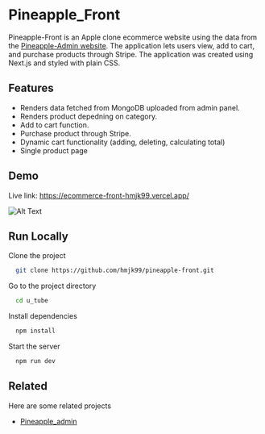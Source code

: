 
# Pineapple_Front

Pineapple-Front is an Apple clone ecommerce website using the data from the [Pineapple-Admin website](https://ecommerce-admin-hmjk99.vercel.app/). The application lets users view, add to cart, and purchase products through Stripe. The application was created using Next.js and styled with plain CSS.
## Features

- Renders data fetched from MongoDB uploaded from admin panel.
- Renders product depedning on category.
- Add to cart function.
- Purchase product through Stripe.
- Dynamic cart functionality (adding, deleting, calculating total)
- Single product page

## Demo

Live link: https://ecommerce-front-hmjk99.vercel.app/

![Alt Text](https://media.giphy.com/media/v1.Y2lkPTc5MGI3NjExNWIzZGYyOGM5MWQ1YjdhYWY3ZTg2MmQzYWI3YzU1ZjcyODcyYzU5MSZlcD12MV9pbnRlcm5hbF9naWZzX2dpZklkJmN0PWc/ygLyQ0MdPCm74oGlHr/giphy.gif)

## Run Locally

Clone the project

```bash
  git clone https://github.com/hmjk99/pineapple-front.git
```

Go to the project directory

```bash
  cd u_tube
```

Install dependencies

```bash
  npm install
```

Start the server

```bash
  npm run dev
```


## Related

Here are some related projects

- [Pineapple_admin](https://github.com/hmjk99/pineapple-admin)


